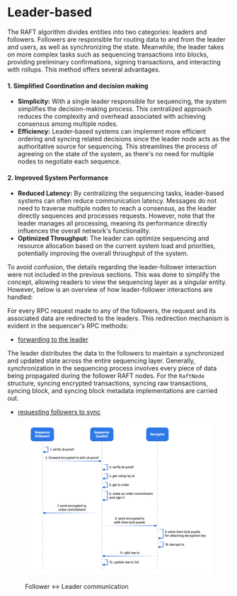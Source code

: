 # Leader-based

The RAFT algorithm divides entities into two categories: leaders and followers. Followers are responsible for routing data to and from the leader and users, as well as synchronizing the state. Meanwhile, the leader takes on more complex tasks such as sequencing transactions into blocks, providing preliminary confirmations, signing transactions, and interacting with rollups. This method offers several advantages.

#### 1. Simplified Coordination and decision making <a href="#simpler-decision-making" id="simpler-decision-making"></a>

* **Simplicity:** With a single leader responsible for sequencing, the system simplifies the decision-making process. This centralized approach reduces the complexity and overhead associated with achieving consensus among multiple nodes.
* **Efficiency:** Leader-based systems can implement more efficient ordering and syncing related decisions  since the leader node acts as the authoritative source for sequencing. This streamlines the process of agreeing on the state of the system, as there's no need for multiple nodes to negotiate each sequence.

#### 2. Improved System Performance

* **Reduced Latency:** By centralizing the sequencing tasks, leader-based systems can often reduce communication latency. Messages do not need to traverse multiple nodes to reach a consensus, as the leader directly sequences and processes requests. However, note that the leader manages all processing, meaning its performance directly influences the overall network's functionality.
* **Optimized Throughput:** The leader can optimize sequencing and resource allocation based on the current system load and priorities, potentially improving the overall throughput of the system.

To avoid confusion, the details regarding the leader-follower interaction were not included in the previous sections. This was done to simplify the concept, allowing readers to view the sequencing layer as a singular entity. However, below is an overview of how leader-follower interactions are handled:

For every RPC request made to any of the followers, the request and its associated data are redirected to the leaders. This redirection mechanism is evident in the sequencer's RPC methods:

* [forwarding to the leader](../code-references.md#forwarding-to-the-leader)

The leader distributes the data to the followers to maintain a synchronized and updated state across the entire sequencing layer. Generally, synchronization in the sequencing process involves every piece of data being propagated during the follower RAFT nodes. For the `RaftNode` structure, syncing encrypted transactions, syncing raw transactions, syncing block, and syncing block metadata implementations are carried out.

* [requesting followers to sync](../code-references.md#request-from-followers-to-sync)

<figure><img src="../../../.gitbook/assets/image (5) (1) (1) (1).png" alt=""><figcaption><p>Follower ↔ Leader communication</p></figcaption></figure>
